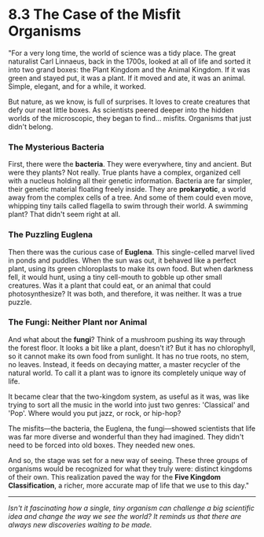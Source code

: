 # 8.3 The Case of the Misfit Organisms

"For a very long time, the world of science was a tidy place. The great naturalist Carl Linnaeus, back in the 1700s, looked at all of life and sorted it into two grand boxes: the Plant Kingdom and the Animal Kingdom. If it was green and stayed put, it was a plant. If it moved and ate, it was an animal. Simple, elegant, and for a while, it worked.

But nature, as we know, is full of surprises. It loves to create creatures that defy our neat little boxes. As scientists peered deeper into the hidden worlds of the microscopic, they began to find... misfits. Organisms that just didn't belong.

### The Mysterious Bacteria

First, there were the **bacteria**. They were everywhere, tiny and ancient. But were they plants? Not really. True plants have a complex, organized cell with a nucleus holding all their genetic information. Bacteria are far simpler, their genetic material floating freely inside. They are **prokaryotic**, a world away from the complex cells of a tree. And some of them could even move, whipping tiny tails called flagella to swim through their world. A swimming plant? That didn't seem right at all.

### The Puzzling Euglena

Then there was the curious case of **Euglena**. This single-celled marvel lived in ponds and puddles. When the sun was out, it behaved like a perfect plant, using its green chloroplasts to make its own food. But when darkness fell, it would hunt, using a tiny cell-mouth to gobble up other small creatures. Was it a plant that could eat, or an animal that could photosynthesize? It was both, and therefore, it was neither. It was a true puzzle.

### The Fungi: Neither Plant nor Animal

And what about the **fungi**? Think of a mushroom pushing its way through the forest floor. It looks a bit like a plant, doesn't it? But it has no chlorophyll, so it cannot make its own food from sunlight. It has no true roots, no stem, no leaves. Instead, it feeds on decaying matter, a master recycler of the natural world. To call it a plant was to ignore its completely unique way of life.

It became clear that the two-kingdom system, as useful as it was, was like trying to sort all the music in the world into just two genres: 'Classical' and 'Pop'. Where would you put jazz, or rock, or hip-hop?

The misfits—the bacteria, the Euglena, the fungi—showed scientists that life was far more diverse and wonderful than they had imagined. They didn't need to be forced into old boxes. They needed new ones.

And so, the stage was set for a new way of seeing. These three groups of organisms would be recognized for what they truly were: distinct kingdoms of their own. This realization paved the way for the **Five Kingdom Classification**, a richer, more accurate map of life that we use to this day."

***

*Isn't it fascinating how a single, tiny organism can challenge a big scientific idea and change the way we see the world? It reminds us that there are always new discoveries waiting to be made.*
